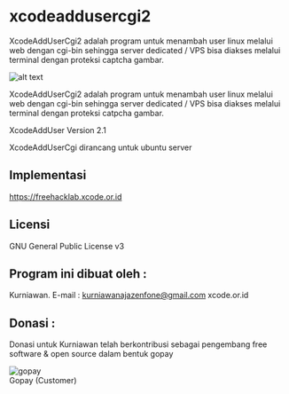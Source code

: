 # xcodeaddusercgi2
XcodeAddUserCgi2 adalah program untuk menambah user linux melalui web dengan cgi-bin sehingga server dedicated / VPS bisa diakses melalui terminal dengan proteksi captcha gambar.

![alt text](http://xcode.or.id/04_small-logo.png)

XcodeAddUserCgi2 adalah program untuk menambah user linux melalui web dengan cgi-bin sehingga server dedicated / VPS bisa diakses melalui terminal dengan proteksi catpcha gambar.

XcodeAddUser Version 2.1

XcodeAddUserCgi dirancang untuk ubuntu server

Implementasi 
------------

https://freehacklab.xcode.or.id


Licensi
-------
GNU General Public License v3

Program ini dibuat oleh :
--------------------------------------------
Kurniawan. E-mail : kurniawanajazenfone@gmail.com
xcode.or.id


Donasi :
--------
Donasi untuk Kurniawan telah berkontribusi sebagai pengembang free software & open source dalam bentuk gopay<br />

 <img src="https://xcode.co.id/qrcodex2.png" alt="gopay"> <br />
 Gopay (Customer)
